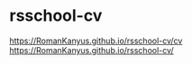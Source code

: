 # rsschool-cv
https://RomanKanyus.github.io/rsschool-cv/cv
https://RomanKanyus.github.io/rsschool-cv/